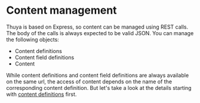 # Content management

Thuya is based on Express, so content can be managed using REST calls. The body of the calls is always expected to be valid JSON. You can manage the following objects:

- Content definitions
- Content field definitions
- Content

While content definitions and content field definitions are always available on the same url, the access of content depends on the name of the corresponding content definition. But let's take a look at the details starting with [content definitions](./content-definition.md) first.